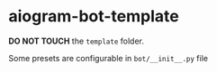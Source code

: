 # aiogram-bot-template

**DO NOT TOUCH** the `template` folder.

Some presets are configurable in `bot/__init__.py` file

<!-- TODO: write that presets -->